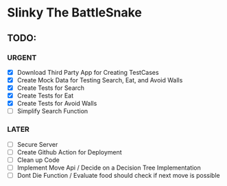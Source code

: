 # Slinky The BattleSnake

## TODO:

### URGENT

- [x] Download Third Party App for Creating TestCases
- [x] Create Mock Data for Testing Search, Eat, and Avoid Walls
- [x] Create Tests for Search
- [x] Create Tests for Eat
- [x] Create Tests for Avoid Walls
- [ ] Simplify Search Function

### LATER

- [ ] Secure Server
- [ ] Create Github Action for Deployment
- [ ] Clean up Code
- [ ] Implement Move Api / Decide on a Decision Tree Implementation
- [ ] Dont Die Function / Evaluate food should check if next move is possible
